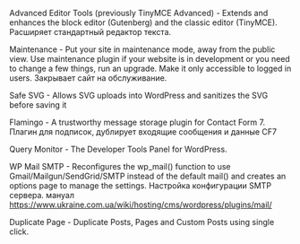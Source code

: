 Advanced Editor Tools (previously TinyMCE Advanced) - Extends and enhances the block editor (Gutenberg) and the classic editor (TinyMCE).
                                                      Раcширяет стандартный редактор текста.

Maintenance - Put your site in maintenance mode, away from the public view. Use maintenance plugin if your website is in development or you need to change a few things, run an upgrade. Make it only accessible to logged in users.
              Закрывает сайт на обслуживание.

Safe SVG - Allows SVG uploads into WordPress and sanitizes the SVG before saving it

Flamingo - A trustworthy message storage plugin for Contact Form 7.
           Плагин для подписок, дублирует входящие сообщения и данные CF7

Query Monitor - The Developer Tools Panel for WordPress.

WP Mail SMTP - Reconfigures the wp_mail() function to use Gmail/Mailgun/SendGrid/SMTP instead of the default mail() and creates an options page to manage the settings.
              Настройка конфигурации SMTP сервера.
мануал https://www.ukraine.com.ua/wiki/hosting/cms/wordpress/plugins/mail/

Duplicate Page - Duplicate Posts, Pages and Custom Posts using single click.